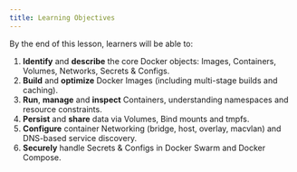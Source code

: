 ```yaml
---
title: Learning Objectives
---
```

By the end of this lesson, learners will be able to:

1. **Identify** and **describe** the core Docker objects: Images, Containers, Volumes, Networks, Secrets & Configs.
2. **Build** and **optimize** Docker Images (including multi-stage builds and caching).
3. **Run**, **manage** and **inspect** Containers, understanding namespaces and resource constraints.
4. **Persist** and **share** data via Volumes, Bind mounts and tmpfs.
5. **Configure** container Networking (bridge, host, overlay, macvlan) and DNS-based service discovery.
6. **Securely** handle Secrets & Configs in Docker Swarm and Docker Compose.
